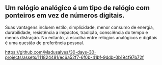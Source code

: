 ## Um relógio analógico é um tipo de relógio com ponteiros em vez de números digitais.
Suas vantagens incluem estilo, simplicidade, menor consumo de energia, durabilidade, resistência a impactos, tradição, consciência do tempo e menos distração. No entanto, a escolha entre relógios analógicos e digitais é uma questão de preferência pessoal.

https://github.com/Madusalves/30-days-30-projects/assets/111824481/ec6a52f7-6f0b-41bf-9ddb-0b194f97b72f

